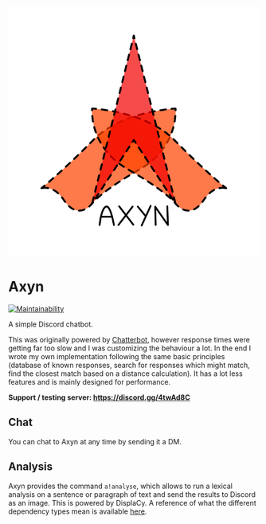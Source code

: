 ![Axyn logo](images/axyn.png)

# Axyn

[![Maintainability](https://api.codeclimate.com/v1/badges/a86290ca2ee89d387756/maintainability)](https://codeclimate.com/github/AlphaMycelium/axyn/maintainability)

A simple Discord chatbot.

This was originally powered by [Chatterbot](https://github.com/gunthercox/ChatterBot),
however response times were getting far too slow and I was customizing the
behaviour a lot. In the end I wrote my own implementation following the same
basic principles (database of known responses, search for responses which might
match, find the closest match based on a distance calculation). It has a lot
less features and is mainly designed for performance.

**Support / testing server: https://discord.gg/4twAd8C**

## Chat

You can chat to Axyn at any time by sending it a DM.

## Analysis

Axyn provides the command `a!analyse`, which allows to run a lexical analysis
on a sentence or paragraph of text and send the results to Discord as an image.
This is powered by DisplaCy. A reference of what the different dependency types
mean is available [here](https://spacy.io/api/annotation#dependency-parsing-english).
